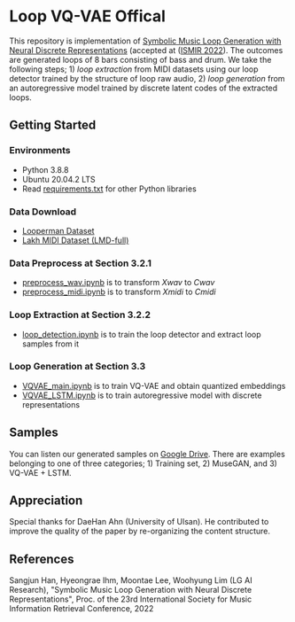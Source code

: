 # Loop VQ-VAE Offical

This repository is implementation of [Symbolic Music Loop Generation with Neural Discrete Representations](https://arxiv.org/abs/2208.05605) (accepted at ([ISMIR 2022](https://ismir2022.ismir.net/)). The outcomes are generated loops of 8 bars consisting of bass and drum. We take the following steps; 1) *loop extraction* from MIDI datasets using our loop detector trained by the structure of loop raw audio, 2) *loop generation* from an autoregressive model trained by discrete latent codes of the extracted loops.

## Getting Started

### Environments

* Python 3.8.8
* Ubuntu 20.04.2 LTS
* Read [requirements.txt](/requirement.txt) for other Python libraries

### Data Download

* [Looperman Dataset](https://www.looperman.com)
* [Lakh MIDI Dataset (LMD-full)](https://colinraffel.com/projects/lmd/)

### Data Preprocess at Section 3.2.1

* [preprocess_wav.ipynb](/preprocess_wav.ipynb) is to transform *Xwav* to *Cwav*
* [preprocess_midi.ipynb](/preprocess_midi.ipynb) is to transform *Xmidi* to *Cmidi*

### Loop Extraction at Section 3.2.2

* [loop_detection.ipynb](/loop_detecton.ipynb) is to train the loop detector and extract loop samples from it

### Loop Generation at Section 3.3

* [VQVAE_main.ipynb](/VQVAE_main.ipynb) is to train VQ-VAE and obtain quantized embeddings
* [VQVAE_LSTM.ipynb](/VQVAE_LSTM.ipynb) is to train autoregressive model with discrete representations

## Samples
You can listen our generated samples on [Google Drive](https://drive.google.com/drive/folders/1cZmeQUJRiI0964cSynKkoSp5Gg2YJPZj?usp=sharing). There are examples belonging to one of three categories; 1) Training set, 2) MuseGAN, and 3) VQ-VAE + LSTM.

## Appreciation
Special thanks for DaeHan Ahn (University of Ulsan). He contributed to improve the quality of the paper by re-organizing the content structure.

## References
Sangjun Han, Hyeongrae Ihm, Moontae Lee, Woohyung Lim (LG AI Research), "Symbolic Music Loop Generation with Neural Discrete Representations", Proc. of the 23rd International Society for Music Information Retrieval Conference, 2022
